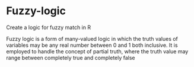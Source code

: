 # Fuzzy-logic
Create a logic for fuzzy match in R

Fuzzy logic is a form of many-valued logic in which the truth values of variables may be any real number between 0 and 1 both inclusive. It is employed to handle the concept of partial truth, where the truth value may range between completely true and completely false
